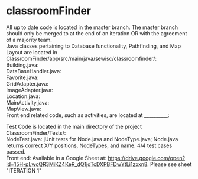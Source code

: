# classroomFinder
All up to date code is located in the master branch. The master branch should only be merged to at the end of an iteration OR with the agreement of a majority team.  
Java classes pertaining to Database functionality, Pathfinding, and Map Layout are located in   ClassroomFinder/app/src/main/java/sewisc/classroomfinder/:  
Building.java:  
DataBaseHandler.java:  
Favorite.java:  
GridAdapter.java:  
ImageAdapter.java:  
Location.java:  
MainActivity.java:  
MapView.java:  
Front end related code, such as activities, are located at __________:  


Test Code is located in the main directory of the project ClassroomFinder/Tests/:  
NodeTest.java: jUnit tests for Node.java and NodeType.java; Node.java returns correct X/Y positions, NodeTypes, and name. 4/4 test cases passed.  
Front end: Available in a Google Sheet at: https://drive.google.com/open?id=15H-pLwcQR3MiKZ4KeR_dQ1jqTcDXPBFDwYtLi1zxxn8. Please see sheet "ITERATION 1"  
